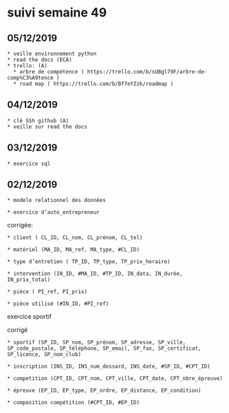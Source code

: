 # suivi semaine 49 

  

  ## 05/12/2019 

    * veille environnement python
    * read the docs (ECA)
    * trello: (A)
      * arbre de compétence ( https://trello.com/b/sUBgl79F/arbre-de-comp%C3%A9tence ) 
      * road map ( https://trello.com/b/Bf7eYZzk/roadmap )

  ## 04/12/2019 
      
    * clé SSh github (A) 
    * veille sur read the docs 
    
  ## 03/12/2019 

    
    * exercice sql  
    

  ## 02/12/2019 

    * modele relationnel des données 

    * exercice d’auto_entrepreneur 
    
 corrigée:

    * client ( CL_ID, CL_nom, CL_prénom, CL_tel)

    * matériel (MA_ID, MA_ref, MA_type, #CL_ID)
    
    * type d’entretien ( TP_ID, TP_type, TP_prix_horaire)

    * intervention (IN_ID, #MA_ID, #TP_ID, IN_data, IN_durée, IN_prix_total)

    * pièce ( PI_ref, PI_prix)

    * pièce utilisé (#IN_ID, #PI_ref)
 
 
exercice sportif

 corrigé

    * sportif (SP_ID, SP_nom, SP_prénom, SP_adresse, SP_ville, SP_code_postale, SP_téléphone, SP_email, SP_fax, SP_certificat, SP_licence, SP_nom_club)

    * inscription (INS_ID, INS_num_dossard, INS_date, #SP_ID, #CPT_ID)

    * competition (CPT_ID, CPT_nom, CPT_ville, CPT_date, CPT_nbre_épreuve)

    * épreuve (EP_ID, EP_type, EP_ordre, EP_distance, EP_condition)

    * composition compétition (#CPT_ID, #EP_ID)
